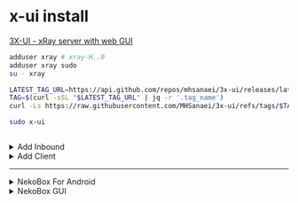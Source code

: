 # x-ui install
[3X-UI - xRay server with web GUI](https://github.com/MHSanaei/3x-ui)



```bash
adduser xray # xray-H..0
adduser xray sudo
su - xray
```

```bash
LATEST_TAG_URL=https://api.github.com/repos/mhsanaei/3x-ui/releases/latest
TAG=$(curl -sSL "$LATEST_TAG_URL" | jq -r '.tag_name')
curl -Ls https://raw.githubusercontent.com/MHSanaei/3x-ui/refs/tags/$TAG/install.sh | sudo bash
```

```bash
sudo x-ui
```

```bash

```


<details>
<summary>Add Inbound </summary>
  
![image](https://github.com/user-attachments/assets/5c275edd-ac2a-4cc2-ae90-f7702cac815c)

![image](https://github.com/user-attachments/assets/1dbaf30e-ad4b-4e54-90bb-ab5ecec9990c)

</details>

<details>
<summary>Add Client </summary>

![image](https://github.com/user-attachments/assets/f947b2fd-7855-48c2-be38-2aed069ac3c1)

</details>

---

<details>
<summary>NekoBox For Android </summary>
  
[NekoBox For Android](https://github.com/MatsuriDayo/NekoBoxForAndroid/releases)

Настройки / Режим VPN для приложений 
</details>

<details>
<summary>NekoBox GUI </summary>

### Ubuntu
[NekoBox For Ubuntu](https://github.com/MatsuriDayo/nekoray/releases)

```bash
sudo mv ~/nekoray.deb /tmp/
sudo apt install /tmp/nekoray.deb
```
чтобы использовать впн только на FireFox, ставим галочку “Режим системного прокси”, а в настройкх FireFox:
127.0.0.1:2081. В настройках яндекса “Не использовать прокси”.




### Windows
[](https://github.com/MatsuriDayo/nekoray)  [Microsoft Visual C++](https://aka.ms/vs/17/release/vc_redist.x64.exe)
[Маршрутизация](https://blancvpn.online/ru/help/NekoRay-windows-split-tunneling)

настройки / настройки маршрутов / Базовые маршруты  
Напрямую: IP
```bash
geoip:ru
geoip:private
```
Напрямую: Домен
```bash
http://192.168.8.1
http://192.168.1.1
```
![image](https://github.com/user-attachments/assets/a2c9ccec-fe69-4953-824a-7e0b668ff3c8) 

![image](https://github.com/user-attachments/assets/08d2754e-90bd-4a30-a8d1-6d604a295308)


</details>
